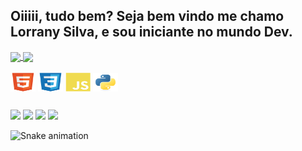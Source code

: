 ## Oiiiii, tudo bem? Seja bem vindo me chamo Lorrany Silva, e sou iniciante no mundo Dev.

<div>
<a href="https://github.com/DevLorranny">
 <a href="https://github.com/DevLorranny/github-readme-stats">
  <img height=200 align="center" src="https://github-readme-stats.vercel.app/api?username=DevLorranny&show_icons=true&theme=dracula&include_all_commits=true&count_private=true" />
</a>
<a href="https://github.com/DevLorranny/convoychat">
  <img height=200 align="center" src="https://github-readme-stats.vercel.app/api/top-langs?username=DevLorranny&layout=compact&langs_count=8&theme=dracula" />
</a>
</div>



<div style="display: inline_block"><br>
 
   <img align="center" alt="Lo-HTML" height="30" width="40" src="https://raw.githubusercontent.com/devicons/devicon/master/icons/html5/html5-original.svg">
  <img align="center" alt="Lo-CSS" height="30" width="40" src="https://raw.githubusercontent.com/devicons/devicon/master/icons/css3/css3-original.svg">
  <img align="center" alt="Lo-Js" height="30" width="40" src="https://raw.githubusercontent.com/devicons/devicon/master/icons/javascript/javascript-plain.svg">
  <img align="center" alt="Lo-Python" height="30" width="40" src="https://raw.githubusercontent.com/devicons/devicon/master/icons/python/python-original.svg">
 
</div>
  
  ##
 
<div> 
  <a href="" target="_blank"><img src="https://img.shields.io/badge/-Instagram-%23E4405F?style=for-the-badge&logo=instagram&logoColor=white" target="_blank"></a>
 <a href="" target="_blank"><img src="https://img.shields.io/badge/Discord-7289DA?style=for-the-badge&logo=discord&logoColor=white" target="_blank"></a> 
  <a href = "mailto:dev.lorranny@gmail.com"><img src="https://img.shields.io/badge/-Gmail-%23333?style=for-the-badge&logo=gmail&logoColor=white" target="_blank"></a>
  <a href="http://linkedin.com/in/devlorranny" target="_blank"><img src="https://img.shields.io/badge/-LinkedIn-%230077B5?style=for-the-badge&logo=linkedin&logoColor=white" target="_blank"></a> 
  
</div>

![Snake animation](https://github.com/DevLorranny/DevLorranny/blob/output/github-contribution-grid-snake.svg)
